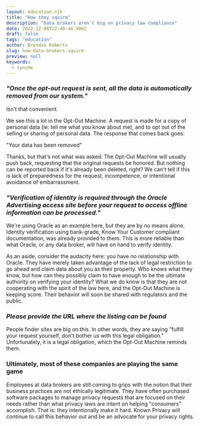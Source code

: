 ```yaml
---
layout: education.njk
title: "How they squirm"
description: "Data brokers aren't big on privacy law compliance"
date: 2022-12-08T22:40:44.996Z
draft: false
tags: "education"
author: Brendan Roberts
slug: how-data-brokers-squirm
preview: null
keywords:
  - syncme
---
```




### _"Once the opt-out request is sent, all the data is automatically removed from our system."_

Isn't that convenient.

We see this a lot in the Opt-Out Machine. A request is made for a copy of personal data (ie: tell me what you know about me), and to opt out of the selling or sharing of personal data. The response that comes back goes:

"Your data has been removed"

Thanks, but that's not what was asked. The Opt-Out Machine will usually push back, requesting that the original requests be honored. But nothing can be reported back if it's already been deleted, right? We can't tell if this is lack of preparedness for the request, incompetence, or intentional avoidance of embarrassment.

### _"Verification of identity is required through the Oracle Advertising access site before your request to access offline information can be processed."_

We're using Oracle as an example here, but they are by no means alone. Identity verification using bank-grade, Know Your Customer compliant documentation, was already provided to them. This is more reliable than what Oracle, or any data broker, will have on hand to verify identity. 

As an aside, consider the audacity here: you have no relationship with Oracle. They have merely taken advantage of the lack of legal restriction to go ahead and claim data about you as their property. Who knows what they know, but how can they possibly claim to have enough to be the ultimate authority on verifying your identity? What we do know is that they are not cooperating with the spirit of the law here, and the Opt-Out Machine is keeping score. Their behavior will soon be shared with regulators and the public.

### _Please provide the URL where the listing can be found_

People finder sites are big on this. In other words, they are saying "fulfill your request yourself, don't bother us with this legal obligation." Unfortunately, it is a legal obligation, which the Opt-Out Machine reminds them.


### Ultimately, most of these companies are playing the same game

Employees at data brokers are still coming to grips with the notion that their business practices are not ethically legitimate. They have often purchased software packages to manage privacy requests that are focused on their needs rather than what privacy laws are intent on helping "consumers" accomplish. That is: they intentionally make it hard. Known Privacy will continue to call this behavior out and be an advocate for your privacy rights.